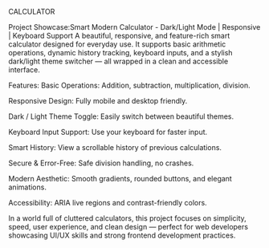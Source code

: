 CALCULATOR

Project Showcase:Smart Modern Calculator - Dark/Light Mode | Responsive | Keyboard Support
A beautiful, responsive, and feature-rich smart calculator designed for everyday use. It supports basic arithmetic operations, dynamic history tracking, keyboard inputs, and a stylish dark/light theme switcher — all wrapped in a clean and accessible interface.

Features:
Basic Operations: Addition, subtraction, multiplication, division.

Responsive Design: Fully mobile and desktop friendly.

Dark / Light Theme Toggle: Easily switch between beautiful themes.

Keyboard Input Support: Use your keyboard for faster input.

Smart History: View a scrollable history of previous calculations.

Secure & Error-Free: Safe division handling, no crashes.

Modern Aesthetic: Smooth gradients, rounded buttons, and elegant animations.

Accessibility: ARIA live regions and contrast-friendly colors.

In a world full of cluttered calculators, this project focuses on simplicity, speed, user experience, and clean design — perfect for web developers showcasing UI/UX skills and strong frontend development practices.
